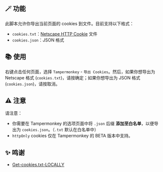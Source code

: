 <!--  -->

## 🪄 功能

此脚本允许你导出当前页面的 cookies 到文件。目前支持以下格式：

- `cookies.txt`：[Netscape HTTP Cookie](http://curl.haxx.se/rfc/cookie_spec.html) 文件
- `cookies.json`：JSON 格式

## 📚 使用

右键点击任何页面，选择 `Tampermonkey` - `导出 Cookies`。然后，如果你想导出为 Netscape 格式 (`cookies.txt`)，请按确定；如果你想导出为 JSON 格式 (`cookies.json`)，请按取消。

## ⚠️ 注意

请注意：

- 你需要在 Tampermonkey 的选项页面中将 `.json` 后缀 **添加至白名单**，以便导出为 `cookies.json`。（`.txt` 默认在白名单中）
- `httpOnly` cookies 仅在 Tampermonkey 的 BETA 版本中支持。

## ✨ 鸣谢

- [Get-cookies.txt-LOCALLY](https://github.com/kairi003/Get-cookies.txt-LOCALLY/)

